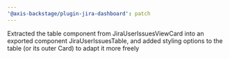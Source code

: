 ```yaml
---
'@axis-backstage/plugin-jira-dashboard': patch
---
```


Extracted the table component from JiraUserIssuesViewCard into an exported component JiraUserIssuesTable, and added styling options to the table (or its outer Card) to adapt it more freely
